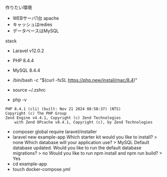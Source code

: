 作りたい環境

- WEBサーバ1台 apache
- キャッシュはredies
- データベースはMySQL

stack
- Laravel v12.0.2
- PHP 8.4.4
- MySQL 8.4.4

-  /bin/bash -c "$(curl -fsSL https://php.new/install/mac/8.4)"
- source ~/.zshrc
- php -v
```
PHP 8.4.1 (cli) (built: Nov 21 2024 08:58:37) (NTS)
Copyright (c) The PHP Group
Zend Engine v4.4.1, Copyright (c) Zend Technologies
    with Zend OPcache v8.4.1, Copyright (c), by Zend Technologies
```
- composer global require laravel/installer
- laravel new example-app
Which starter kit would you like to install? > none
Which database will your application use? > MySQL
Default database updated. Would you like to run the default database migrations? > no
Would you like to run npm install and npm run build? > Yes
- cd example-app
- touch docker-compose.yml
